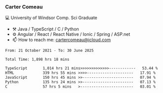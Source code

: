 ### Carter Comeau

💻 University of Windsor Comp. Sci Graduate

- ⚒️ Java / TypeScript / C / Python
- ⚙️ Angular / React / React Native / Ionic / Spring / ASP.net
- 📫 How to reach me: cartercomeau@icloud.com

<!--START_SECTION:waka-->

```txt
From: 21 October 2021 - To: 30 June 2025

Total Time: 1,898 hrs 18 mins

TypeScript       1,014 hrs 21 mins>>>>>>>>>>>>>------------   53.44 %
HTML             339 hrs 55 mins >>>>---------------------   17.91 %
JavaScript       150 hrs 45 mins >>-----------------------   07.94 %
Python           135 hrs 24 mins >>-----------------------   07.13 %
C                57 hrs 5 mins   >------------------------   03.01 %
```

<!--END_SECTION:waka-->
